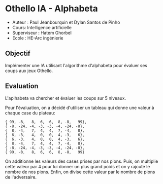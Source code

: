 Othello IA - Alphabeta
======================
* Auteur : Paul Jeanbourquin et Dylan Santos de Pinho
* Cours: Intelligence artificielle
* Superviseur : Hatem Ghorbel
* Ecole : HE-Arc ingénierie

Objectif
--------
Implémenter une IA utilisant l'algorithme d'alphabeta pour évaluer ses coups aux jeux Othello.

Evaluation
----------
L'aplhabeta va chercher et évaluer les coups sur 5 niveaux.

Pour l'évaluation, on a décidé d'utiliser un tableau qui donne une valeur à chaque case du plateau:

``` 	
{ 99, -8,   8,  6,  6,  8, -8,   99},
{ -8, -24, -4, -3, -3, -4, -24, -8},
{  8, -4,   7,  4,  4,  7, -4,   8},
{  6, -3,   4,  0,  0,  4, -3,   6},
{  6, -3,   4,  0,  0,  4, -3,   6},
{  8, -4,   7,  4,  4,  7, -4,   8},
{ -8, -24, -4, -3, -3, -4, -24, -8},
{ 99, -8,   8,  6,  6,  8, -8,   99}
```

On additionne les valeurs des cases prises par nos pions. Puis, on multiplie cette valeur par 4 pour lui donner un plus grand poids
et on y rajoute le nombre de nos pions. Enfin, on divise cette valeur par le nombre de pions de l'adversaire.
